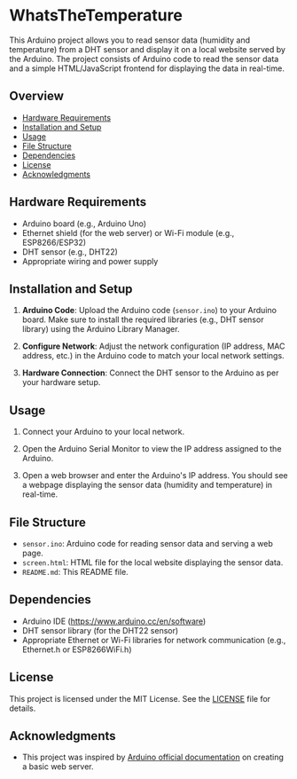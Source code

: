 # WhatsTheTemperature

This Arduino project allows you to read sensor data (humidity and temperature) from a DHT sensor and display it on a local website served by the Arduino. The project consists of Arduino code to read the sensor data and a simple HTML/JavaScript frontend for displaying the data in real-time.

## Overview
- [Hardware Requirements](#hardware-requirements)
- [Installation and Setup](#installation-and-setup)
- [Usage](#usage)
- [File Structure](#file-structure)
- [Dependencies](#dependencies)
- [License](#license)
- [Acknowledgments](#acknowledgments)

## Hardware Requirements

- Arduino board (e.g., Arduino Uno)
- Ethernet shield (for the web server) or Wi-Fi module (e.g., ESP8266/ESP32)
- DHT sensor (e.g., DHT22)
- Appropriate wiring and power supply

## Installation and Setup

1. **Arduino Code**: Upload the Arduino code (`sensor.ino`) to your Arduino board. Make sure to install the required libraries (e.g., DHT sensor library) using the Arduino Library Manager.

2. **Configure Network**: Adjust the network configuration (IP address, MAC address, etc.) in the Arduino code to match your local network settings.

3. **Hardware Connection**: Connect the DHT sensor to the Arduino as per your hardware setup.

## Usage

1. Connect your Arduino to your local network.

2. Open the Arduino Serial Monitor to view the IP address assigned to the Arduino.

3. Open a web browser and enter the Arduino's IP address. You should see a webpage displaying the sensor data (humidity and temperature) in real-time.

## File Structure

- `sensor.ino`: Arduino code for reading sensor data and serving a web page.
- `screen.html`: HTML file for the local website displaying the sensor data.
- `README.md`: This README file.

## Dependencies

- Arduino IDE (https://www.arduino.cc/en/software)
- DHT sensor library (for the DHT22 sensor)
- Appropriate Ethernet or Wi-Fi libraries for network communication (e.g., Ethernet.h or ESP8266WiFi.h)

## License

This project is licensed under the MIT License. See the [LICENSE](LICENSE) file for details.

## Acknowledgments

- This project was inspired by [Arduino official documentation](https://www.arduino.cc/en/Tutorial/BasicWebServer) on creating a basic web server.


